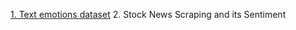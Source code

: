 [1. Text emotions dataset](https://github.com/amdhiqal/ML/tree/main/Text%20Analytics/Stocks%20News%20Scraping%20and%20its%20Sentiment)
2. Stock News Scraping and its Sentiment
